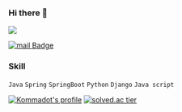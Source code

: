 ### Hi there 👋
<div align=left>
  <a href="https://hits.seeyoufarm.com"/><img src="https://hits.seeyoufarm.com/api/count/incr/badge.svg?url=https%3A%2F%2Fgithub.com%2Fkommadot&count_bg=%233D41C8"/></a>

  [![mail Badge](https://img.shields.io/badge/-MailMe-green?style=flat-square&link=mailto:tlagyqls7@naver.com)](mailto:tlagyqls7@naver.com)

</div>

### Skill
`Java` `Spring` `SpringBoot` `Python` `Django` `Java script`



[![Kommadot's profile](https://github-readme-stats.vercel.app/api?username=kommadot)](https://github.com/kommadot)
[![solved.ac tier](http://mazassumnida.wtf/api/generate_badge?boj=tlagyqls7)](https://solved.ac/tlagyqls7)
